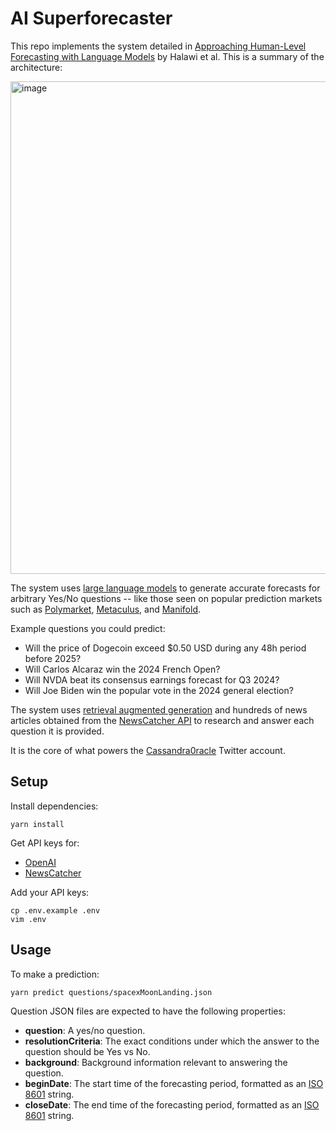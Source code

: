 # AI Superforecaster

This repo implements the system detailed in [Approaching Human-Level Forecasting
with Language Models](https://arxiv.org/pdf/2402.18563) by Halawi et al.
This is a summary of the architecture:

<img width="788" alt="image" src="https://github.com/getdatachimp/llm-superforecaster/assets/7997618/c51d6a8f-91cd-4aaf-8c3d-bbb974af7c88">

The system uses [large language models](https://en.wikipedia.org/wiki/Large_language_model)
to generate accurate forecasts for arbitrary Yes/No questions -- like those seen
on popular prediction markets such as
[Polymarket](https://polymarket.com),
[Metaculus](https://www.metaculus.com/home/), and
[Manifold](https://manifold.markets/).

Example questions you could predict:

* Will the price of Dogecoin exceed $0.50 USD during any 48h period before 2025?
* Will Carlos Alcaraz win the 2024 French Open?
* Will NVDA beat its consensus earnings forecast for Q3 2024?
* Will Joe Biden win the popular vote in the 2024 general election?

The system uses [retrieval augmented generation](https://en.wikipedia.org/wiki/Prompt_engineering#Retrieval-augmented_generation)
and hundreds of news articles obtained from the [NewsCatcher API](https://www.newscatcherapi.com/)
to research and answer each question it is provided.

It is the core of what powers the [Cassandra0racle](https://x.com/Cassandra0racle) Twitter account.

## Setup

Install dependencies:

```shell
yarn install
```

Get API keys for:

* [OpenAI](https://platform.openai.com/account/api-keys)
* [NewsCatcher](https://www.newscatcherapi.com/)

Add your API keys:

```
cp .env.example .env
vim .env
```

## Usage

To make a prediction:

```
yarn predict questions/spacexMoonLanding.json
```

Question JSON files are expected to have the following properties:

* __question__: A yes/no question.
* __resolutionCriteria__: The exact conditions under which the answer to the question should be Yes vs No.
* __background__: Background information relevant to answering the question.
* __beginDate__: The start time of the forecasting period, formatted as an
  [ISO 8601](https://en.wikipedia.org/wiki/ISO_8601) string.
* __closeDate__: The end time of the forecasting period, formatted as an
  [ISO 8601](https://en.wikipedia.org/wiki/ISO_8601) string.

